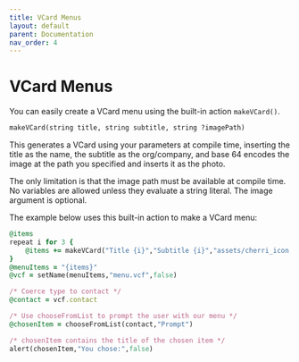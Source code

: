 ```yaml
---
title: VCard Menus
layout: default
parent: Documentation
nav_order: 4
---
```


# VCard Menus

You can easily create a VCard menu using the built-in action `makeVCard()`.

```ruby
makeVCard(string title, string subtitle, string ?imagePath)
```

This generates a VCard using your parameters at compile time, inserting the title as the name, the subtitle as the org/company, and base 64 encodes the image at the path you specified and inserts it as the photo.

The only limitation is that the image path must be available at compile time. No variables are allowed unless they evaluate a string literal. The image argument is optional.

The example below uses this built-in action to make a VCard menu:

```ruby
@items
repeat i for 3 {
    @items += makeVCard("Title {i}","Subtitle {i}","assets/cherri_icon.png")
}
@menuItems = "{items}"
@vcf = setName(menuItems,"menu.vcf",false)

/* Coerce type to contact */
@contact = vcf.contact

/* Use chooseFromList to prompt the user with our menu */
@chosenItem = chooseFromList(contact,"Prompt")

/* chosenItem contains the title of the chosen item */
alert(chosenItem,"You chose:",false)
```
